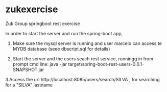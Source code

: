 # zukexercise
Zuk Group springboot rest exercise


In order to start the server and run the spring-boot app, 
1. Make sure the mysql server is running and user marcelo can access te MYDB database (seee dbscript.sql for details)

2. Start the server and the users seach rest service, runningg in from prompt cmd line:
java -jar target\spring-boot-rest-users-0.0.1-SNAPSHOT.jar

3.Access the url http://localhost:8085/users/search/SILVA , for searching for a "SILVA" lastname

